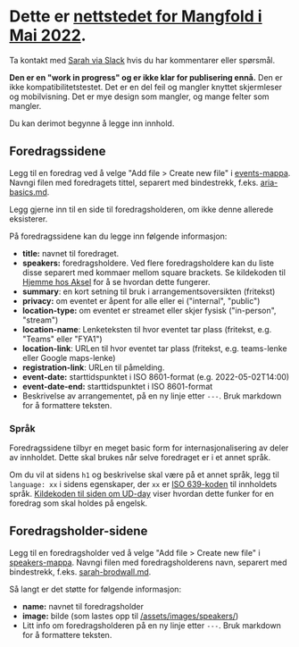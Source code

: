 # Dette er [nettstedet for Mangfold i Mai 2022](https://navikt.github.io/mangfold-i-mai).

Ta kontakt med [Sarah via Slack](https://nav-it.slack.com/archives/D02G9037P1B) hvis du har kommentarer eller spørsmål.  

__Den er en "work in progress" og er ikke klar for publisering ennå.__  Den er ikke kompatibilitetstestet.  Det er en del feil og mangler knyttet skjermleser og mobilvisning.  Det er mye design som mangler, og mange felter som mangler.  

Du kan derimot begynne å legge inn innhold.  

## Foredragssidene
Legg til en foredrag ved å velge "Add file > Create new file" i [events-mappa](https://github.com/navikt/mangfold-i-mai/tree/main/_events). Navngi filen med foredragets tittel, separert med bindestrekk, f.eks. [aria-basics.md](https://github.com/navikt/mangfold-i-mai/blob/main/_speakers/aria-basics.md). 

Legg gjerne inn til en side til foredragsholderen, om ikke denne allerede eksisterer.

På foredragssidene kan du legge inn følgende informasjon:
- **title:** navnet til foredraget.
- **speakers:** foredragsholdere.  Ved flere foredragsholdere kan du liste disse separert med kommaer mellom square brackets.  Se kildekoden til [Hjemme hos Aksel](https://github.com/navikt/mangfold-i-mai/edit/main/_events/Hjemme%20hos%20Aksel.md) for å se hvordan dette fungerer.
- **summary**: en kort setning til bruk i arrangementsoversikten (fritekst)
- **privacy:** om eventet er åpent for alle eller ei ("internal", "public")
- **location-type:** om eventet er streamet eller skjer fysisk ("in-person", "stream")
- **location-name**: Lenketeksten til hvor eventet tar plass (fritekst, e.g. "Teams" eller "FYA1")
- **location-link**: URLen til hvor eventet tar plass (fritekst, e.g. teams-lenke eller Google maps-lenke) 
- **registration-link**: URLen til påmelding.
- **event-date:** starttidspunktet i ISO 8601-format (e.g. 2022-05-02T14:00)
- **event-date-end:** starttidspunktet i ISO 8601-format
- Beskrivelse av arrangementet, på en ny linje etter `---`.  Bruk markdown for å formattere teksten.

### Språk
Foredragssidene tilbyr en meget basic form for internasjonalisering av deler av innholdet.  Dette skal brukes når selve foredraget er i et annet språk.  

Om du vil at sidens `h1` og beskrivelse skal være på et annet språk, legg til `language: xx` i sidens egenskaper, der `xx` er [ISO 639-koden](https://www.tutorialrepublic.com/html-reference/html-language-codes.php) til innholdets språk.  [Kildekoden til siden om UD-day](https://github.com/navikt/mangfold-i-mai/edit/main/_events/ud-day.md) viser hvordan dette funker for en foredrag som skal holdes på engelsk.


## Foredragsholder-sidene
Legg til en foredragsholder ved å velge "Add file > Create new file" i [speakers-mappa](https://github.com/navikt/mangfold-i-mai/tree/main/_speakers).  Navngi filen med foredragsholderens navn, separert med bindestrekk, f.eks. [sarah-brodwall.md](https://github.com/navikt/mangfold-i-mai/blob/main/_speakers/sarah-brodwall.md).

Så langt er det støtte for følgende informasjon:
- **name:** navnet til foredragsholder
- **image:** bilde (som lastes opp til [/assets/images/speakers/](https://github.com/navikt/mangfold-i-mai/tree/main/assets/images/speakers))
- Litt info om foredragsholderen på en ny linje etter `---`.  Bruk markdown for å formattere teksten.